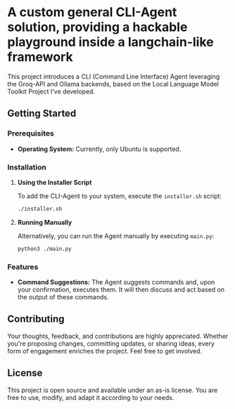 # A custom general CLI-Agent solution, providing a hackable playground inside a langchain-like framework

This project introduces a CLI (Command Line Interface) Agent leveraging the Groq-API and Ollama backends, based on the Local Language Model Toolkit Project I've developed.

## Getting Started

### Prerequisites

- **Operating System:** Currently, only Ubuntu is supported.

### Installation

1. **Using the Installer Script**

   To add the CLI-Agent to your system, execute the `installer.sh` script:

   ```bash
   ./installer.sh
   ```

2. **Running Manually**

   Alternatively, you can run the Agent manually by executing `main.py`:

   ```bash
   python3 ./main.py
   ```

### Features

- **Command Suggestions:** The Agent suggests commands and, upon your confirmation, executes them. It will then discuss and act based on the output of these commands.

## Contributing

Your thoughts, feedback, and contributions are highly appreciated. Whether you're proposing changes, committing updates, or sharing ideas, every form of engagement enriches the project. Feel free to get involved.

## License

This project is open source and available under an as-is license. You are free to use, modify, and adapt it according to your needs.

